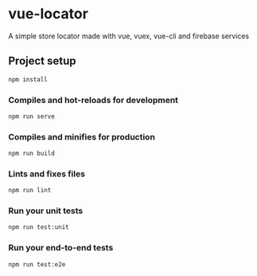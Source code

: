 # vue-locator

A simple store locator made with vue, vuex, vue-cli and firebase services

## Project setup

```bash
npm install
```

### Compiles and hot-reloads for development

```bash
npm run serve
```

### Compiles and minifies for production

```bash
npm run build
```

### Lints and fixes files

```bash
npm run lint
```

### Run your unit tests

```bash
npm run test:unit
```

### Run your end-to-end tests

```bash
npm run test:e2e
```
